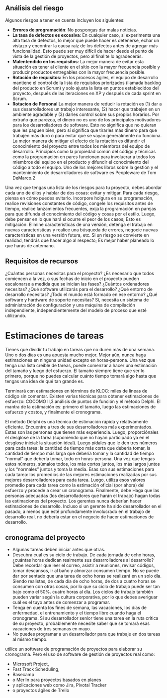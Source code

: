 ## Análisis del riesgo

Algunos riesgos a tener en cuenta incluyen los siguientes:
- **Errores de programación**:
No pospongas dar malas noticias.
- **La tasa de defectos es excesiva**:
En cualquier caso, si experimenta una alta tasa de defectos, lo mejor que puede hacer es detenerse, echar un vistazo y encontrar la causa raíz de los defectos antes de agregar más funcionalidad. Esto puede ser muy difícil de hacer desde el punto de vista de la gestión de proyectos, pero al final te lo agradecerás.
- **Malentendido en los requisitos**:
La mejor manera de evitar esta situación es tener al cliente en el sitio con la mayor frecuencia posible y producir productos entregables con la mayor frecuencia posible.
- **Rotación de requisitos:**
En los procesos ágiles, el equipo de desarrollo mantiene el control de la lista de requisitos priorizados (llamada backlog del producto en Scrum) y solo ajusta la lista en puntos establecidos del proyecto, después de las iteraciones en XP y después de cada sprint en Scrum.
- **Rotacion de Personal**
La mejor manera de reducir la rotación es (1) dar a sus desarrolladores un trabajo interesante, (2) hacer que trabajen en un ambiente agradable y (3) darles control sobre sus propios horarios. Por extraño que parezca, el dinero no es uno de los principales motivadores para los desarrolladores de software. Esto no significa que no quieran que les paguen bien, pero sí significa que tirarles más dinero para que trabajen más duro o para evitar que se vayan generalmente no funciona. La mejor manera de mitigar el efecto de la rotación es difundir el conocimiento del proyecto entre todos los miembros del equipo de desarrollo. Principios como la propiedad común del código y técnicas como la programación en pares funcionan para involucrar a todos los miembros del equipo en el producto y difundir el conocimiento del código a todo el equipo. Uno de los mejores libros sobre la gestión y el mantenimiento de desarrolladores de software es Peopleware de Tom DeMarco.2

Una vez que tengas una lista de los riesgos para tu proyecto, debes abordar cada uno de ellos y hablar de dos cosas: evitar y mitigar. Para cada riesgo, piensa en cómo puedes evitarlo. Incorpore holgura en su programación, realice revisiones constantes de código, congele los requisitos antes de tiempo, realice lanzamientos frecuentes, exija la programación en parejas para que difunda el conocimiento del código y cosas por el estilo. Luego, debe pensar en lo que hará si ocurre el peor de los casos; Esto es mitigación. Elimine características de una versión, detenga el trabajo en nuevas características y realice una búsqueda de errores, negocie nuevas características en una versión futura, etc. Si un riesgo se convierte en realidad, tendrás que hacer algo al respecto; Es mejor haber planeado lo que harás de antemano.

## Requisitos de recursos
¿Cuántas personas necesitas para el proyecto? ¿Es necesario que todos comiencen a la vez, o sus fechas de inicio en el proyecto pueden escalonarse a medida que se inician las fases? ¿Cuántos ordenadores necesitas? ¿Qué software utilizarás para el desarrollo? ¿Qué entorno de desarrollo necesitas? ¿Todo el mundo está formado en ese entorno? ¿Qué software y hardware de soporte necesitas? Sí, necesita un sistema de administración de configuración y una máquina de compilación independiente, independientemente del modelo de proceso que esté utilizando.

# Estimaciones de tareas

Tienes que dividir tu trabajo en tareas que no duren más de una semana. Uno o dos días es una apuesta mucho mejor. Mejor aún, nunca haga estimaciones en ninguna unidad excepto en horas-persona.  Una vez que tenga una lista creíble de tareas, puede comenzar a hacer una estimación del tamaño y luego del esfuerzo. El tamaño siempre tiene que ser lo primero, porque no puedes calcular cuánto tiempo tomará algo hasta que tengas una idea de qué tan grande es.

Terminará con estimaciones en términos de KLOC: miles de líneas de código sin comentar. Existen varias técnicas para obtener estimaciones de esfuerzo: COCOMO II,3 análisis de puntos de función y el método Delphi.  El mantra de la estimación es: primero el tamaño, luego las estimaciones de esfuerzo y costos, y finalmente el cronograma. 

El método Delphi es una técnica de estimación rápida y relativamente eficiente.
Encuentre a tres de sus desarrolladores más experimentados. Estas son las personas que tienen más experiencia. 
Luego, proporciónales el desglose de la tarea (suponiendo que no hayan participado ya en el desglose inicial: la situación ideal). Luego pídales que le den tres números para cada tarea: la cantidad de tiempo más corta que debería tomar, la cantidad de tiempo más larga que debería tomar y la cantidad de tiempo “normal” que debería tomar, todo en horas-persona. Una vez que tengas estos números, súmalos todos, los más cortos juntos, los más largos juntos y los “normales” juntos y toma la media. Esas son sus estimaciones para cada tarea: los promedios de las mejores estimaciones realizadas por sus mejores desarrolladores para cada tarea. Luego, utiliza esos valores promedio para cada tarea como la estimación oficial (por ahora) del esfuerzo y procede a crear un cronograma. Finalmente, debe Haga que las personas adecuadas (los desarrolladores que harán el trabajo) hagan todas las estimaciones del proyecto. Los gerentes nunca deberían hacer estimaciones de desarrollo. Incluso si un gerente ha sido desarrollador en el pasado, a menos que esté profundamente involucrado en el trabajo de desarrollo real, no debería estar en el negocio de hacer estimaciones de desarrollo.

## cronograma del proyecto

- Algunas tareas deben iniciar antes que otras.
- Descubra cuál es su ciclo de trabajo. De cada jornada de ocho horas, ¿cuántas horas dedican realmente sus desarrolladores al desarrollo? Debe recordar que leer el correo, asistir a reuniones, revisar códigos, tomar descansos, ir al baño y almorzar consumen tiempo. No se puede dar por sentado que una tarea de ocho horas se realizará en un solo día. Siendo realistas, de cada día de ocho horas, de dos a cuatro horas se consumen con otras cosas, por lo que su ciclo de trabajo puede ser tan bajo como el 50%. cuatro horas al día. Los ciclos de trabajo también pueden variar según la cultura corporativa, por lo que debes averiguar cuál es el tuyo antes de comenzar a programar.
- Tenga en cuenta los fines de semana, las vacaciones, los días de enfermedad, el entrenamiento y el tiempo libre cuando haga el cronograma. Si su desarrollador senior tiene una tarea en la ruta crítica de su proyecto, probablemente necesite saber que se tomará esas vacaciones de tres semanas en mayo.
- No puedes programar a un desarrollador para que trabaje en dos tareas al mismo tiempo.

utilice un software de programación de proyectos para elaborar su cronograma. 
Pero el uso de software de gestión de proyectos real como:
- Microsoft Project,
- Fast Track Scheduling,
- Basecamp
- o Merlin para proyectos basados en planes
- y aplicaciones web como Jira, Pivotal Tracker
- o proyectos ágiles de Trello

  




